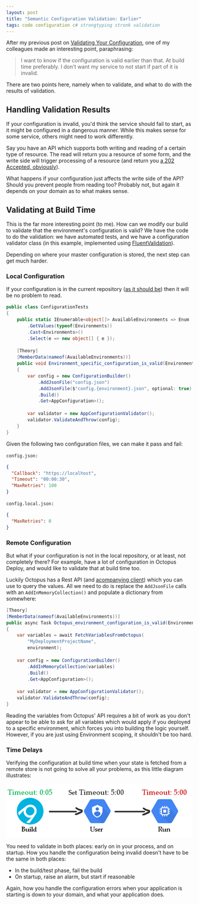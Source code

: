 ```yaml
---
layout: post
title: "Semantic Configuration Validation: Earlier"
tags: code configuration c# strongtyping stronk validation
---
```


After my previous post on [Validating Your Configuration](/2018/08/26/validate-configuration/), one of my colleagues made an interesting point, paraphrasing:

> I want to know if the configuration is valid earlier than that.  At build time preferably.  I don't want my service to not start if part of it is invalid.

There are two points here, namely when to validate, and what to do with the results of validation.

## Handling Validation Results

If your configuration is invalid, you'd think the service should fail to start, as it might be configured in a dangerous manner.  While this makes sense for some service, others might need to work differently.

Say you have an API which supports both writing and reading of a certain type of resource.  The read will return you a resource of some form, and the write side will trigger processing of a resource (and return you [a 202 Accepted, obviously](https://httpstatuses.com/202)).

What happens if your configuration just affects the write side of the API? Should you prevent people from reading too?  Probably not, but again it depends on your domain as to what makes sense.

## Validating at Build Time

This is the far more interesting point (to me).  How can we modify our build to validate that the environment's configuration is valid?  We have the code to do the validation: we have automated tests, and we have a configuration validator class (in this example, implemented using [FluentValidation](https://github.com/JeremySkinner/FluentValidation)).

Depending on where your master configuration is stored, the next step can get much harder.

### Local Configuration

If your configuration is in the current repository ([as it should be](/2018/08/07/managing-consul-appsettings/)) then it will be no problem to read.

```csharp
public class ConfigurationTests
{
    public static IEnumerable<object[]> AvailableEnvironments => Enum
        .GetValues(typeof(Environments))
        .Cast<Environments>()
        .Select(e => new object[] { e });

    [Theory]
    [MemberData(nameof(AvailableEnvironments))]
    public void Environment_specific_configuration_is_valid(Environments environment)
    {
        var config = new ConfigurationBuilder()
            .AddJsonFile("config.json")
            .AddJsonFile($"config.{environment}.json", optional: true)
            .Build()
            .Get<AppConfiguration>();

        var validator = new AppConfigurationValidator();
        validator.ValidateAndThrow(config);
    }
}
```

Given the following two configuration files, we can make it pass and fail:

`config.json:`
```json
{
  "Callback": "https://localhost",
  "Timeout": "00:00:30",
  "MaxRetries": 100
}
```

`config.local.json:`
```json
{
  "MaxRetries": 0
}
```

### Remote Configuration

But what if your configuration is not in the local repository, or at least, not completely there?  For example, have a lot of configuration in Octopus Deploy, and would like to validate that at build time too.

Luckily Octopus has a Rest API (and [acompanying client](https://www.nuget.org/packages/Octopus.Client/))  which you can use to query the values.  All we need to do is replace the `AddJsonFile` calls with an `AddInMemoryCollection()` and populate a dictionary from somewhere:

```csharp
[Theory]
[MemberData(nameof(AvailableEnvironments))]
public async Task Octopus_environment_configuration_is_valid(Environments environment)
{
    var variables = await FetchVariablesFromOctopus(
        "MyDeploymentProjectName",
        environment);

    var config = new ConfigurationBuilder()
        .AddInMemoryCollection(variables)
        .Build()
        .Get<AppConfiguration>();

    var validator = new AppConfigurationValidator();
    validator.ValidateAndThrow(config);
}
```

Reading the variables from Octopus' API requires a bit of work as you don't appear to be able to ask for all variables which would apply if you deployed to a specific environment, which forces you into building the logic yourself.  However, if you are just using Environment scoping, it shouldn't be too hard.

### Time Delays

Verifying the configuration at build time when your state is fetched from a remote store is not going to solve all your problems, as this little diagram illustrates:

![test pass, a user changes value, deployment happens, startup fails](/images/versioning-time.png)

You need to validate in both places: early on in your process, and on startup.  How you handle the configuration being invalid doesn't have to be the same in both places:

* In the build/test phase, fail the build
* On startup, raise an alarm, but start if reasonable

Again, how you handle the configuration errors when your application is starting is down to your domain, and what your application does.